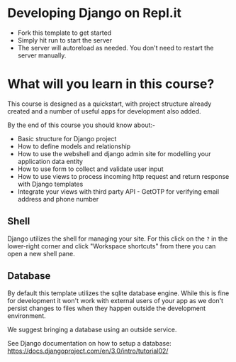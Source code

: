 # Developing Django on Repl.it

- Fork this template to get started
- Simply hit run to start the server
- The server will autoreload as needed. You don't need to restart the server manually.

# What will you learn in this course?
This course is designed as a quickstart, with project structure already created and a number of useful apps for development also added.

By the end of this course you should know about:-

- Basic structure for Django project
- How to define models and relationship
- How to use the webshell and django admin site for modelling your application data entity
- How to use form to collect and validate user input
- How to use views to process incoming http request and return response with Django templates
- Integrate your views with third party API - GetOTP for verifying email address and phone number

## Shell

Django utilizes the shell for managing your site. For this click on the `?` in the lower-right corner and click "Workspace shortcuts" from there you can open a new shell pane. 

## Database

By default this template utilizes the sqlite database engine. While this is fine for development it won't work with external users of your app as we don't persist changes to files when they happen outside the development environment. 

We suggest bringing a database using an outside service. 

See Django documentation on how to setup a database: https://docs.djangoproject.com/en/3.0/intro/tutorial02/

